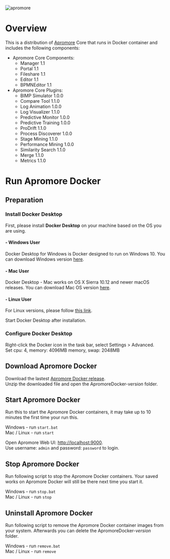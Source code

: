 ![apromore](http://apromore.org/wp-content/uploads/2018/11/flow.jpg "apromore")
# Overview
This is a distribution of [Apromore](http://apromore.org/) Core that runs in Docker container and includes the following components:
* Apromore Core Components:
  * Manager 1.1
  * Portal 1.1
  * Fileshare 1.1
  * Editor 1.1
  * BPMNEditor 1.1
* Apromore Core Plugins:
  * BIMP Simulator 1.0.0
  * Compare Tool 1.1.0
  * Log Animation 1.0.0
  * Log Visualizer 1.1.0
  * Predictive Monitor 1.0.0
  * Predictive Training 1.0.0
  * ProDrift 1.1.0
  * Process Discoverer 1.0.0
  * Stage Mining 1.1.0
  * Performance Mining 1.0.0
  * Similarity Search 1.1.0
  * Merge 1.1.0
  * Metrics 1.1.0

# Run Apromore Docker

## Preparation

### Install Docker Desktop

First, please install **Docker Desktop** on your machine based on the OS you are using.

####  - Windows User
Docker Desktop for Windows is Docker designed to run on Windows 10.
You can download Windows version [here](https://download.docker.com/win/stable/Docker%20for%20Windows%20Installer.exe).

####  - Mac User
Docker Desktop - Mac works on OS X Sierra 10.12 and newer macOS releases. You can download Mac OS version [here](https://download.docker.com/mac/stable/Docker.dmg).

####  - Linux User
For Linux versions, please follow [this link](https://download.docker.com/linux/).

Start Docker Desktop after installation.

### Configure Docker Desktop
Right-click the Docker icon in the task bar, select Settings > Advanced.  
Set cpu: 4, memory: 4096MB memory, swap: 2048MB

## Download Apromore Docker
Download the lastest [Apromore Docker release](https://github.com/apromore/ApromoreDocker/releases/latest).  
Unzip the downloaded file and open the ApromoreDocker-*version* folder.  

## Start Apromore Docker
Run this to start the Apromore Docker containers, it may take up to 10 minutes the first time your run this.  

Windows - run `start.bat`  
Mac / Linux - run `start`  

Open Apromore Web UI: [http://localhost:9000](http://localhost:9000).  
Use username: `admin` and password: `password` to login.

## Stop Apromore Docker
Run following script to stop the Apromore Docker containers.  Your saved works on Apromore Docker will still be there next time you start it. 

Windows - run `stop.bat`  
Mac / Linux - run `stop`   

## Uninstall Apromore Docker
Run following script to remove the Apromore Docker container images from your system.  Afterwards you can delete the ApromoreDocker-*version* folder.

Windows - run `remove.bat`  
Mac / Linux - run `remove`  
